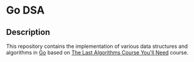 # Go DSA

## Description

This repository contains the implementation of various data structures and algorithms in [Go](https://go.dev/) based on [The Last Algorithms Course You'll Need](https://frontendmasters.com/courses/algorithms/) course.
